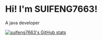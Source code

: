 # Hi! I'm SUIFENG7663!

A java developer

[![suifeng7663's GitHub stats](https://github-readme-stats.vercel.app/api?username=suifeng333)](https://github.com/anuraghazra/github-readme-stats)
